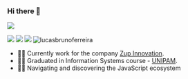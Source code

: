 ### Hi there 👋

<img src="https://i.imgur.com/n8iW1tO.gif" />

[![](https://img.shields.io/badge/-Lucas%20Bruno-blue?style=flat-square&labelColor=blue&logo=linkedin&logoColor=white&link=https://www.linkedin.com/in/lucas-bruno-33b193151/)](https://www.linkedin.com/in/lucas-bruno-33b193151/)
[![](https://img.shields.io/badge/-gmail-red?style=flat-square&labelColor=red&logo=gmail&logoColor=white&link=http://link%3Dmailto:lucabrunoferreira@gmail.com/)](http://link%3Dmailto:lucabrunoferreira@gmail.com/)
[![](https://img.shields.io/badge/-@lucasbrunoferreira-e1306c?style=flat-square&labelColor=e1306c&logo=instagram&logoColor=white&link=https://www.instagram.com/lucasbrunoferreira/)](https://www.instagram.com/lucasbrunoferreira/)
<img src="https://komarev.com/ghpvc/?username=lucasbrunoferreira" alt="lucasbrunoferreira" />


- 👨‍💻 Currently work for the company [Zup Innovation](https://www.zup.com.br/).
- 👨‍🎓 Graduated in Information Systems course - [UNIPAM](https://graduacao.unipam.edu.br/curso.php?id=MTQ=).
- 👨‍🚀 Navigating and discovering the JavaScript ecosystem
